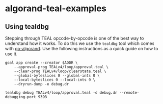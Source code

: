 # algorand-teal-examples

## Using tealdbg

Stepping through TEAL opcode-by-opcode is one of the best way to understand how it works. To do this we use the `tealdbg` tool which comes with [go-algorand](https://github.com/algorand/go-algorand). Use the following instructions as a quick guide on how to use it.

```shell
goal app create --creator $ADDR \
	--approval-prog TEALv4/loop/approval.teal \
	--clear-prog TEALv4/loop/clearstate.teal \
	--global-byteslices 0 --global-ints 0 \
	--local-byteslices 0 --local-ints 0 \
	--dryrun-dump -o debug.dr

tealdbg debug TEALv4/loop/approval.teal -d debug.dr --remote-debugging-port 9393
```

